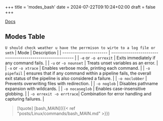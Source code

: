+++
title = 'modes_bash'
date = 2024-07-22T09:10:24+02:00
draft = false
+++

[Docs](https://tldp.org/)

## Modes Table 
`U should check weather u have the perrmison to wirte to a log file or smth`
| Mode                    | Description                                                 |
| ----------------------- | ----------------------------------------------------------- |
| `-e` or `-o errexit`    | Exits immediately if any command fails.                      |
| `-u` or `-o nounset`    | Treats unset variables as an error.                          |
| `-x` or `-o xtrace`     | Enables verbose mode, printing each command.                 |
| `-o pipefail`           | ensures that if any command within a pipeline fails, the overall exit status of the pipeline is also considered a failure.       |
| `-o noclobber`          | Prevents overwriting files with redirection.                 |
| `-o noglob`             | Disables pathname expansion with wildcards.                  |
| `-o nocaseglob`         | Enables case-insensitive globbing.                           |
| `-o errexit -o errtrace`| Combination for error handling and capturing failures.       |


>[!quote] [bash_MAIN]({{< ref "posts/Linux/commands/bash_MAIN.md" >}}) 
